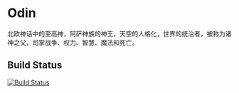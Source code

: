 # Odin
北欧神话中的至高神，阿萨神族的神王，天空的人格化，世界的统治者，被称为诸神之父，司掌战争、权力、智慧、魔法和死亡。
## Build Status

[![Build Status](https://travis-ci.org/Uturboo/Odin.svg)](https://travis-ci.org/Uturboo/Odin)
